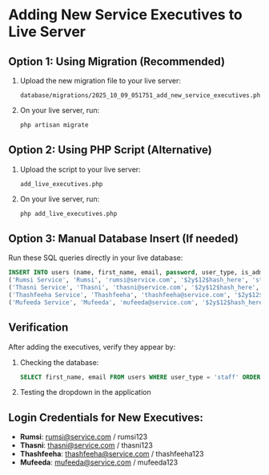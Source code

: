 # Adding New Service Executives to Live Server

## Option 1: Using Migration (Recommended)

1. Upload the new migration file to your live server:
   ```
   database/migrations/2025_10_09_051751_add_new_service_executives.php
   ```

2. On your live server, run:
   ```bash
   php artisan migrate
   ```

## Option 2: Using PHP Script (Alternative)

1. Upload the script to your live server:
   ```
   add_live_executives.php
   ```

2. On your live server, run:
   ```bash
   php add_live_executives.php
   ```

## Option 3: Manual Database Insert (If needed)

Run these SQL queries directly in your live database:

```sql
INSERT INTO users (name, first_name, email, password, user_type, is_admin, code, gender, phone, phone2, mobile_number_1, whatsapp_number, welcome_call_completed, comments, created_by, created_at, updated_at) VALUES
('Rumsi Service', 'Rumsi', 'rumsi@service.com', '$2y$12$hash_here', 'staff', 0, 'STAFF008', 'Female', '9876543218', '9876543218', '9876543218', '9876543218', 0, 'Service Executive', 1, NOW(), NOW()),
('Thasni Service', 'Thasni', 'thasni@service.com', '$2y$12$hash_here', 'staff', 0, 'STAFF009', 'Female', '9876543219', '9876543219', '9876543219', '9876543219', 0, 'Service Executive', 1, NOW(), NOW()),
('Thashfeeha Service', 'Thashfeeha', 'thashfeeha@service.com', '$2y$12$hash_here', 'staff', 0, 'STAFF010', 'Female', '9876543220', '9876543220', '9876543220', '9876543220', 0, 'Service Executive', 1, NOW(), NOW()),
('Mufeeda Service', 'Mufeeda', 'mufeeda@service.com', '$2y$12$hash_here', 'staff', 0, 'STAFF011', 'Female', '9876543221', '9876543221', '9876543221', '9876543221', 0, 'Service Executive', 1, NOW(), NOW());
```

## Verification

After adding the executives, verify they appear by:

1. Checking the database:
   ```sql
   SELECT first_name, email FROM users WHERE user_type = 'staff' ORDER BY first_name;
   ```

2. Testing the dropdown in the application

## Login Credentials for New Executives:

- **Rumsi**: rumsi@service.com / rumsi123
- **Thasni**: thasni@service.com / thasni123  
- **Thashfeeha**: thashfeeha@service.com / thashfeeha123
- **Mufeeda**: mufeeda@service.com / mufeeda123